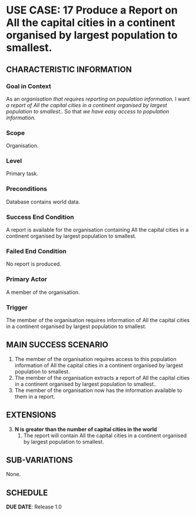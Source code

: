 # USE CASE: 17 Produce a Report on All the capital cities in a continent organised by largest population to smallest.

## CHARACTERISTIC INFORMATION

### Goal in Context

As an *organisation that requires reporting on population information.*
I want *a report of All the capital cities in a continent organised by largest population to smallest..*
So that *we have easy access to population information.*

### Scope

Organisation.

### Level

Primary task.

### Preconditions

Database contains world data.

### Success End Condition

A report is available for the organisation containing All the capital cities in a continent organised by largest population to smallest.

### Failed End Condition

No report is produced.

### Primary Actor

A member of the organisation.

### Trigger

The member of the organisation requires information of All the capital cities in a continent organised by largest population to smallest.

## MAIN SUCCESS SCENARIO

1. The member of the organisation requires access to this population information of All the capital cities in a continent organised by largest population to smallest.
2. The member of the organisation extracts a report of All the capital cities in a continent organised by largest population to smallest..
3. The member of the organisation now has the information available to them in a report.

## EXTENSIONS

3. **N is greater than the number of capital cities in the world**
    1. The report will contain All the capital cities in a continent organised by largest population to smallest.

## SUB-VARIATIONS

None.

## SCHEDULE

**DUE DATE**: Release 1.0